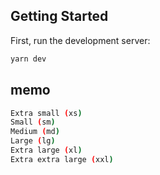 ## Getting Started

First, run the development server:

```bash
yarn dev
```

## memo

```bash
Extra small (xs)
Small (sm)
Medium (md)
Large (lg)
Extra large (xl)
Extra extra large (xxl)
```

